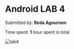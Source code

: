 # Android LAB 4

Submitted by: **Reda Agourram**

Time spent: **1** hour spent in total

![lab4](https://user-images.githubusercontent.com/62580207/218146128-2c538c6c-3626-4b9c-830e-134e7e7a0a7b.gif)
